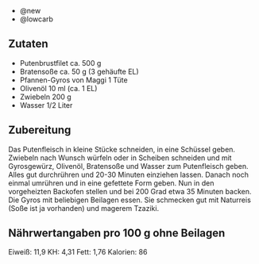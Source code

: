- @new
- @lowcarb

## Zutaten
- Putenbrustfilet ca. 500 g
- Bratensoße ca. 50 g (3 gehäufte EL)
- Pfannen-Gyros von Maggi 1 Tüte
- Olivenöl 10 ml (ca. 1 EL)
- Zwiebeln 200 g
- Wasser 1/2 Liter

## Zubereitung
Das Putenfleisch in kleine Stücke schneiden, in eine Schüssel geben. Zwiebeln nach Wunsch würfeln oder in Scheiben schneiden und mit Gyrosgewürz, Olivenöl, Bratensoße und Wasser zum Putenfleisch geben. Alles gut durchrühren und 20-30 Minuten einziehen lassen.
Danach noch einmal umrühren und in eine gefettete Form geben. Nun in den vorgeheizten Backofen stellen und bei 200 Grad etwa 35 Minuten backen.
Die Gyros mit beliebigen Beilagen essen. Sie schmecken gut mit Naturreis (Soße ist ja vorhanden) und magerem Tzaziki.

## Nährwertangaben pro 100 g ohne Beilagen
Eiweiß: 11,9
KH: 4,31
Fett: 1,76
Kalorien: 86
